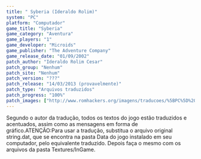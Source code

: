 ```yaml
---
title: " Syberia (Ideraldo Rolim)"
system: "PC"
platform: "Computador"
game_title: "Syberia"
game_category: "Aventura"
game_players: "1"
game_developer: "Microids"
game_publisher: "The Adventure Company"
game_release_date: "01/09/2002"
patch_author: "Ideraldo Rolim Cesar"
patch_group: "Nenhum"
patch_site: "Nenhum"
patch_version: "???"
patch_release: "14/03/2013 (provavelmente)"
patch_type: "Arquivos traduzidos"
patch_progress: "100%"
patch_images: ["http://www.romhackers.org/imagens/traducoes/%5BPC%5D%20Syberia%20-%20Ideraldo%20Rolim%20-%201.jpg","http://www.romhackers.org/imagens/traducoes/%5BPC%5D%20Syberia%20-%20Ideraldo%20Rolim%20-%202.jpg","http://www.romhackers.org/imagens/traducoes/%5BPC%5D%20Syberia%20-%20Ideraldo%20Rolim%20-%203.jpg"]
---
```

Segundo o autor da tradução, todos os textos do jogo estão traduzidos e acentuados, assim como as mensagens em forma de gráfico.ATENÇÃO:Para usar a tradução, substitua o arquivo original string.dat, que se encontra na pasta Data do jogo instalado em seu computador, pelo equivalente traduzido. Depois faça o mesmo com os arquivos da pasta Textures/InGame.